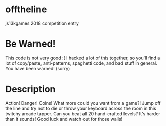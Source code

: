 # offtheline
js13kgames 2018 competition entry

# Be Warned!
This code is not very good :( I hacked a lot of this together, so you'll find a lot of copy/paste, anti-patterns, spaghetti code, and bad stuff in general. You have been warned! (sorry)

# Description
Action! Danger! Coins! What more could you want from a game?! Jump off the line and try not to die or throw your keyboard across the room in this twitchy arcade tapper. Can you beat all 20 hand-crafted levels? It's harder than it sounds! Good luck and watch out for those walls!